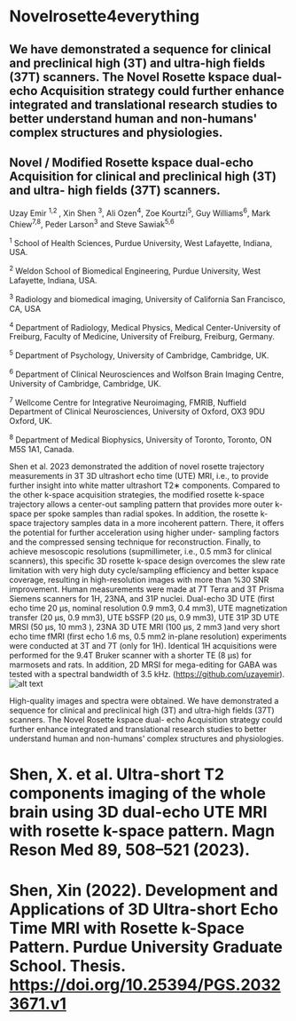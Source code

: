 # Novelrosette4everything
## We have demonstrated a sequence for clinical and preclinical high (3T) and ultra-high fields (37T) scanners. The Novel Rosette kspace dual- echo Acquisition strategy could further enhance integrated and translational research studies to better understand human and non-humans' complex structures and physiologies.

## Novel / Modified Rosette kspace dual-echo Acquisition for clinical and preclinical high (3T) and ultra- high fields (37T) scanners.
Uzay Emir <sup> 1,2 </sup>, Xin Shen <sup>3</sup>, Ali Ozen<sup>4</sup>, Zoe Kourtzi<sup>5</sup>, Guy Williams<sup>6</sup>, Mark Chiew<sup>7,8</sup>, Peder Larson<sup>3</sup> and Steve Sawiak<sup>5,6</sup>

<sup>1</sup> School of Health Sciences, Purdue University, West Lafayette, Indiana, USA.

<sup>2</sup> Weldon School of Biomedical Engineering, Purdue University, West Lafayette, Indiana, USA.

<sup>3</sup> Radiology and biomedical imaging, University of California San Francisco, CA, USA

<sup>4</sup> Department of Radiology, Medical Physics, Medical Center-University of Freiburg, Faculty of Medicine, University of Freiburg, Freiburg, Germany.

<sup>5</sup> Department of Psychology, University of Cambridge, Cambridge, UK.

<sup>6</sup> Department of Clinical Neurosciences and Wolfson Brain Imaging Centre, University of Cambridge, Cambridge, UK.

<sup>7</sup> Wellcome Centre for Integrative Neuroimaging, FMRIB, Nuffield Department of Clinical Neurosciences, University of Oxford, OX3 9DU Oxford, UK.

<sup>8</sup> Department of Medical Biophysics, University of Toronto, Toronto, ON M5S 1A1, Canada.

Shen et al. 2023 demonstrated the addition of novel rosette trajectory measurements in 3T 3D ultrashort echo time (UTE) MRI, i.e., to provide further insight into white matter ultrashort T2∗ components. Compared to the other k-space acquisition strategies, the modified rosette k-space trajectory allows a center-out sampling pattern that provides more outer k-space per spoke samples than radial spokes. In addition, the rosette k-space trajectory samples data in a more incoherent pattern. There, it offers the potential for further acceleration using higher under- sampling factors and the compressed sensing technique for reconstruction. Finally, to achieve mesoscopic resolutions (supmillimeter, i.e., 0.5 mm3 for clinical scanners), this specific 3D rosette k-space design overcomes the slew rate limitation with very high duty cycle/sampling efficiency and better kspace coverage, resulting in high-resolution images with more than %30 SNR improvement.
Human measurements were made at 7T Terra and 3T Prisma Siemens scanners for 1H, 23NA, and 31P nuclei. Dual-echo 3D UTE (first echo time 20 μs, nominal resolution 0.9 mm3, 0.4 mm3), UTE magnetization transfer (20 μs, 0.9 mm3), UTE bSSFP (20 μs, 0.9 mm3), UTE 31P 3D UTE MRSI (50 μs, 10 mm3 ), 23NA 3D UTE MRI (100 μs, 2 mm3 )and very short echo time fMRI (first echo 1.6 ms, 0.5 mm2 in-plane resolution) experiments were conducted at 3T and 7T (only for 1H). Identical 1H acquisitions were performed for the 9.4T Bruker scanner with a shorter TE (8 μs) for marmosets and rats. In addition, 2D MRSI for mega-editing for GABA was tested with a spectral bandwidth of 3.5 kHz. (https://github.com/uzayemir).
![alt text](https://github.com/uzayemir/Novelrosette4everything/F6kwqA1WUAA5VRb.jpeg?raw=true)


High-quality images and spectra were obtained. We have demonstrated a sequence for clinical and preclinical high (3T) and ultra-high fields (37T) scanners. The Novel Rosette kspace dual- echo Acquisition strategy could further enhance integrated and translational research studies to better understand human and non-humans' complex structures and physiologies.
# Shen, X. et al. Ultra-short T2 components imaging of the whole brain using 3D dual-echo UTE MRI with rosette k-space pattern. Magn Reson Med 89, 508–521 (2023).

# Shen, Xin (2022). Development and Applications of 3D Ultra-short Echo Time MRI with Rosette k-Space Pattern. Purdue University Graduate School. Thesis. https://doi.org/10.25394/PGS.20323671.v1
 

